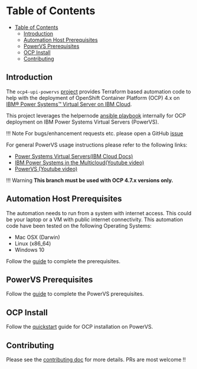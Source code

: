 # Table of Contents

- [Table of Contents](#table-of-contents)
  - [Introduction](#introduction)
  - [Automation Host Prerequisites](#automation-host-prerequisites)
  - [PowerVS Prerequisites](#powervs-prerequisites)
  - [OCP Install](#ocp-install)
  - [Contributing](#contributing)


## Introduction

The `ocp4-upi-powervs` [project](https://github.com/ocp-power-automation/ocp4-upi-powervs) provides Terraform based automation code to help with the deployment of OpenShift Container Platform (OCP) 4.x on [IBM® Power Systems™ Virtual Server on IBM Cloud](https://www.ibm.com/cloud/power-virtual-server).

This project leverages the helpernode [ansible playbook](https://github.com/RedHatOfficial/ocp4-helpernode) internally for OCP deployment on IBM Power Systems Virtual Servers (PowerVS).

!!! Note
	For bugs/enhancement requests etc. please open a GitHub [issue](https://github.com/ocp-power-automation/ocp4-upi-powervs/issues)

For general PowerVS usage instructions please refer to the following links:

- [Power Systems Virtual Servers(IBM Cloud Docs)](https://cloud.ibm.com/docs/power-iaas?topic=power-iaas-getting-started)
- [IBM Power Systems in the Multicloud(Youtube video)](https://www.youtube.com/watch?v=RywSfXT_LLs)
- [PowerVS (Youtube video)](https://www.youtube.com/playlist?list=PLVrJaTKVPbKM_9HU8fm4QsklgzLGUwFpv)

!!! Warning
	**This branch must be used with OCP 4.7.x versions only.**


## Automation Host Prerequisites

The automation needs to run from a system with internet access. This could be your laptop or a VM with public internet connectivity. This automation code have been tested on the following Operating Systems:
- Mac OSX (Darwin)
- Linux (x86_64)
- Windows 10

Follow the [guide](docs/automation_host_prereqs.md) to complete the prerequisites.

## PowerVS Prerequisites

Follow the [guide](docs/ocp_prereqs_powervs.md) to complete the PowerVS prerequisites.

## OCP Install

Follow the [quickstart](docs/quickstart.md) guide for OCP installation on PowerVS.


## Contributing
Please see the [contributing doc](CONTRIBUTING.md) for more details.
PRs are most welcome !!
